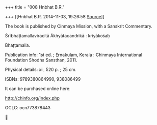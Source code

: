 +++
title = "008 Hnbhat B.R."

+++
[[Hnbhat B.R.	2014-11-03, 19:26:58 [Source](https://groups.google.com/g/samskrita/c/IKb5ZRY1Koo)]]



The book is published by Cinmaya Mission, with a Sanskrit Commentary.

  

Śrībhaṭṭamallaviracitā Ākhyātacandrikā : kriyākośaḥ

Bhaṭṭamalla.

Publication info: 1st ed. ; Ernakulam, Kerala : Chinmaya International Foundation Shodha Sansthan, 2011.

Physical details: xii, 520 p. ; 25 cm.

ISBNs: 9789380864990, 938086499

  

It can be purchased online here:

  

<http://chinfo.org/index.php>  

  

  

OCLC: ocn773878443



